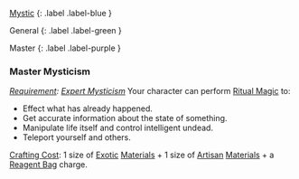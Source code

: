 
[Mystic](Game/Mystic)
{: .label .label-blue }

General
{: .label .label-green }

Master
{: .label .label-purple }
### Master Mysticism

_[Requirement](Core/Terminology#Requirement): [Expert Mysticism](#Expert%20Mysticism)_
Your character can perform [Ritual Magic](Magic#Ritual%20Magic) to:

- Effect what has already happened.
- Get accurate information about the state of something.
- Manipulate life itself and control intelligent undead.
- Teleport yourself and others.

[Crafting Cost](Core/Terminology#Crafting%20Cost): 1 size of [Exotic](Materials#Exotic) [Materials](Materials) + 1 size of [Artisan](Materials#Artisan) [Materials](Materials) + a [Reagent Bag](Example-Gear#Reagent%20Bag) charge.